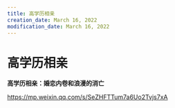 ```yaml
---
title: 高学历相亲
creation_date: March 16, 2022
modification_date: March 16, 2022
---
```



# 高学历相亲

**高学历相亲：婚恋内卷和浪漫的消亡**

https://mp.weixin.qq.com/s/SeZHFTTum7a6Uo2Tvjs7xA
